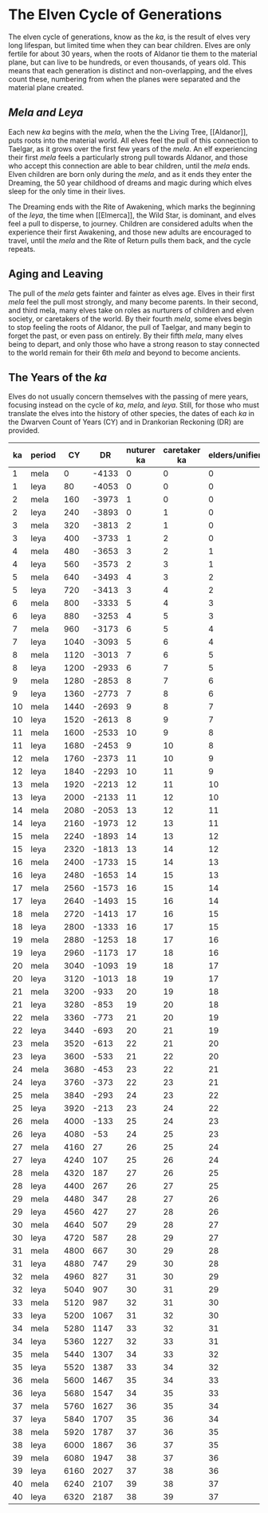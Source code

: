 
# The Elven Cycle of Generations

The elven cycle of generations, know as the *ka*, is the result of elves very long lifespan, but limited time when they can bear children. Elves are only fertile for about 30 years, when the roots of Aldanor tie them to the material plane, but can live to be hundreds, or even thousands, of years old. This means that each generation is distinct and non-overlapping, and the elves count these, numbering from when the planes were separated and the material plane created. 
## *Mela and Leya*

Each new *ka* begins with the *mela*, when the the Living Tree, [[Aldanor]], puts roots into the material world. All elves feel the pull of this connection to Taelgar, as it grows over the first few years of the *mela*. An elf experiencing their first *mela* feels a particularly strong pull towards Aldanor, and those who accept this connection are able to bear children, until the *mela* ends. Elven children are born only during the *mela*, and as it ends they enter the Dreaming, the 50 year childhood of dreams and magic during which elves sleep for the only time in their lives. 

The Dreaming ends with the Rite of Awakening, which marks the beginning of the *leya*, the time when [[Elmerca]], the Wild Star, is dominant, and elves feel a pull to disperse, to journey. Children are considered adults when the experience their first Awakening, and those new adults are encouraged to travel, until the *mela* and the Rite of Return pulls them back, and the cycle repeats. 
## Aging and Leaving

The pull of the *mela* gets fainter and fainter as elves age. Elves in their first *mela* feel the pull most strongly, and many become parents. In their second, and third mela, many elves take on roles as nurturers of children and elven society, or caretakers of the world. By their fourth *mela*, some elves begin to stop feeling the roots of Aldanor, the pull of Taelgar, and many begin to forget the past, or even pass on entirely. By their fifth *mela*, many elves being to depart, and only those who have a strong reason to stay connected to the world remain for their 6th *mela* and beyond to become ancients. 
## The Years of the *ka*

Elves do not usually concern themselves with the passing of mere years, focusing instead on the cycle of *ka*, *mela*, and *leya*. Still, for those who must translate the elves into the history of other species, the dates of each *ka* in the Dwarven Count of Years (CY) and in Drankorian Reckoning (DR) are provided. 

| ka  | period | CY | DR | nuturer ka | caretaker ka | elders/unifiers | ancients |
| --- | ------ | ------------ | --------------- | ---------- | ------------ | --------------- | -------- |
| 1   | mela   | 0            | -4133           | 0          | 0            | 0               | 0        |
| 1   | leya   | 80           | -4053           | 0          | 0            | 0               | 0        |
| 2   | mela   | 160          | -3973           | 1          | 0            | 0               | 0        |
| 2   | leya   | 240          | -3893           | 0          | 1            | 0               | 0        |
| 3   | mela   | 320          | -3813           | 2          | 1            | 0               | 0        |
| 3   | leya   | 400          | -3733           | 1          | 2            | 0               | 0        |
| 4   | mela   | 480          | -3653           | 3          | 2            | 1               | 0        |
| 4   | leya   | 560          | -3573           | 2          | 3            | 1               | 0        |
| 5   | mela   | 640          | -3493           | 4          | 3            | 2               | 0        |
| 5   | leya   | 720          | -3413           | 3          | 4            | 2               | 0        |
| 6   | mela   | 800          | -3333           | 5          | 4            | 3               | 0        |
| 6   | leya   | 880          | -3253           | 4          | 5            | 3               | 0        |
| 7   | mela   | 960          | -3173           | 6          | 5            | 4               | 1        |
| 7   | leya   | 1040         | -3093           | 5          | 6            | 4               | 1        |
| 8   | mela   | 1120         | -3013           | 7          | 6            | 5               | 2        |
| 8   | leya   | 1200         | -2933           | 6          | 7            | 5               | 2        |
| 9   | mela   | 1280         | -2853           | 8          | 7            | 6               | 3        |
| 9   | leya   | 1360         | -2773           | 7          | 8            | 6               | 3        |
| 10  | mela   | 1440         | -2693           | 9          | 8            | 7               | 4        |
| 10  | leya   | 1520         | -2613           | 8          | 9            | 7               | 4        |
| 11  | mela   | 1600         | -2533           | 10         | 9            | 8               | 5        |
| 11  | leya   | 1680         | -2453           | 9          | 10           | 8               | 5        |
| 12  | mela   | 1760         | -2373           | 11         | 10           | 9               | 6        |
| 12  | leya   | 1840         | -2293           | 10         | 11           | 9               | 6        |
| 13  | mela   | 1920         | -2213           | 12         | 11           | 10              | 7        |
| 13  | leya   | 2000         | -2133           | 11         | 12           | 10              | 7        |
| 14  | mela   | 2080         | -2053           | 13         | 12           | 11              | 8        |
| 14  | leya   | 2160         | -1973           | 12         | 13           | 11              | 8        |
| 15  | mela   | 2240         | -1893           | 14         | 13           | 12              | 9        |
| 15  | leya   | 2320         | -1813           | 13         | 14           | 12              | 9        |
| 16  | mela   | 2400         | -1733           | 15         | 14           | 13              | 10       |
| 16  | leya   | 2480         | -1653           | 14         | 15           | 13              | 10       |
| 17  | mela   | 2560         | -1573           | 16         | 15           | 14              | 11       |
| 17  | leya   | 2640         | -1493           | 15         | 16           | 14              | 11       |
| 18  | mela   | 2720         | -1413           | 17         | 16           | 15              | 12       |
| 18  | leya   | 2800         | -1333           | 16         | 17           | 15              | 12       |
| 19  | mela   | 2880         | -1253           | 18         | 17           | 16              | 13       |
| 19  | leya   | 2960         | -1173           | 17         | 18           | 16              | 13       |
| 20  | mela   | 3040         | -1093           | 19         | 18           | 17              | 14       |
| 20  | leya   | 3120         | -1013           | 18         | 19           | 17              | 14       |
| 21  | mela   | 3200         | -933            | 20         | 19           | 18              | 15       |
| 21  | leya   | 3280         | -853            | 19         | 20           | 18              | 15       |
| 22  | mela   | 3360         | -773            | 21         | 20           | 19              | 16       |
| 22  | leya   | 3440         | -693            | 20         | 21           | 19              | 16       |
| 23  | mela   | 3520         | -613            | 22         | 21           | 20              | 17       |
| 23  | leya   | 3600         | -533            | 21         | 22           | 20              | 17       |
| 24  | mela   | 3680         | -453            | 23         | 22           | 21              | 18       |
| 24  | leya   | 3760         | -373            | 22         | 23           | 21              | 18       |
| 25  | mela   | 3840         | -293            | 24         | 23           | 22              | 19       |
| 25  | leya   | 3920         | -213            | 23         | 24           | 22              | 19       |
| 26  | mela   | 4000         | -133            | 25         | 24           | 23              | 20       |
| 26  | leya   | 4080         | -53             | 24         | 25           | 23              | 20       |
| 27  | mela   | 4160         | 27              | 26         | 25           | 24              | 21       |
| 27  | leya   | 4240         | 107             | 25         | 26           | 24              | 21       |
| 28  | mela   | 4320         | 187             | 27         | 26           | 25              | 22       |
| 28  | leya   | 4400         | 267             | 26         | 27           | 25              | 22       |
| 29  | mela   | 4480         | 347             | 28         | 27           | 26              | 23       |
| 29  | leya   | 4560         | 427             | 27         | 28           | 26              | 23       |
| 30  | mela   | 4640         | 507             | 29         | 28           | 27              | 24       |
| 30  | leya   | 4720         | 587             | 28         | 29           | 27              | 24       |
| 31  | mela   | 4800         | 667             | 30         | 29           | 28              | 25       |
| 31  | leya   | 4880         | 747             | 29         | 30           | 28              | 25       |
| 32  | mela   | 4960         | 827             | 31         | 30           | 29              | 26       |
| 32  | leya   | 5040         | 907             | 30         | 31           | 29              | 26       |
| 33  | mela   | 5120         | 987             | 32         | 31           | 30              | 27       |
| 33  | leya   | 5200         | 1067            | 31         | 32           | 30              | 27       |
| 34  | mela   | 5280         | 1147            | 33         | 32           | 31              | 28       |
| 34  | leya   | 5360         | 1227            | 32         | 33           | 31              | 28       |
| 35  | mela   | 5440         | 1307            | 34         | 33           | 32              | 29       |
| 35  | leya   | 5520         | 1387            | 33         | 34           | 32              | 29       |
| 36  | mela   | 5600         | 1467            | 35         | 34           | 33              | 30       |
| 36  | leya   | 5680         | 1547            | 34         | 35           | 33              | 30       |
| 37  | mela   | 5760         | 1627            | 36         | 35           | 34              | 31       |
| 37  | leya   | 5840         | 1707            | 35         | 36           | 34              | 31       |
| 38  | mela   | 5920         | 1787            | 37         | 36           | 35              | 32       |
| 38  | leya   | 6000         | 1867            | 36         | 37           | 35              | 32       |
| 39  | mela   | 6080         | 1947            | 38         | 37           | 36              | 33       |
| 39  | leya   | 6160         | 2027            | 37         | 38           | 36              | 33       |
| 40  | mela   | 6240         | 2107            | 39         | 38           | 37              | 34       |
| 40  | leya   | 6320         | 2187            | 38         | 39           | 37              | 34       |